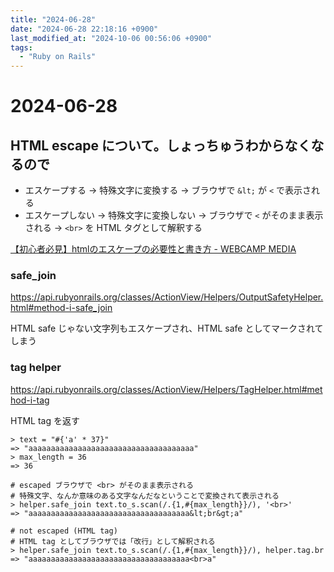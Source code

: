 ```yaml
---
title: "2024-06-28"
date: "2024-06-28 22:18:16 +0900"
last_modified_at: "2024-10-06 00:56:06 +0900"
tags:
  - "Ruby on Rails"
---
```

# 2024-06-28
## HTML escape について。しょっちゅうわからなくなるので

- エスケープする -> 特殊文字に変換する -> ブラウザで `&lt;` が `<` で表示される
- エスケープしない -> 特殊文字に変換しない -> ブラウザで `<` がそのまま表示される -> `<br>` を HTML タグとして解釈する

[【初心者必見】htmlのエスケープの必要性と書き方 - WEBCAMP MEDIA](https://web-camp.io/magazine/archives/75168)

### safe_join
https://api.rubyonrails.org/classes/ActionView/Helpers/OutputSafetyHelper.html#method-i-safe_join

HTML safe じゃない文字列もエスケープされ、HTML safe としてマークされてしまう

### tag helper

https://api.rubyonrails.org/classes/ActionView/Helpers/TagHelper.html#method-i-tag

HTML tag を返す

```
> text = "#{'a' * 37}"
=> "aaaaaaaaaaaaaaaaaaaaaaaaaaaaaaaaaaaaa"
> max_length = 36
=> 36

# escaped ブラウザで <br> がそのまま表示される
# 特殊文字、なんか意味のある文字なんだなということで変換されて表示される
> helper.safe_join text.to_s.scan(/.{1,#{max_length}}/), '<br>'
=> "aaaaaaaaaaaaaaaaaaaaaaaaaaaaaaaaaaaa&lt;br&gt;a"

# not escaped (HTML tag)
# HTML tag としてブラウザでは「改行」として解釈される
> helper.safe_join text.to_s.scan(/.{1,#{max_length}}/), helper.tag.br
=> "aaaaaaaaaaaaaaaaaaaaaaaaaaaaaaaaaaaa<br>a"
```
